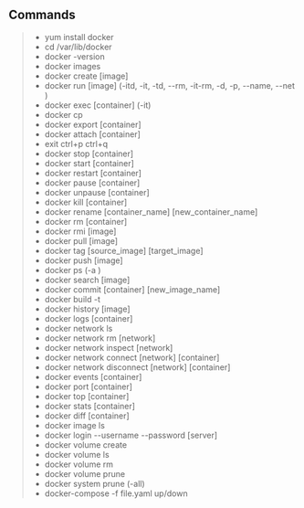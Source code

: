 ## Commands
> * yum install docker
> * cd /var/lib/docker
> * docker -version
> * docker images
> * docker create [image]
> * docker run [image] (-itd, -it, -td, --rm, -it-rm, -d, -p, --name, --net )
> * docker exec [container] (-it)
> * docker cp
> * docker export [container]
> * docker attach [container]
> * exit ctrl+p ctrl+q
> * docker stop [container]
> * docker start [container]
> * docker restart [container]
> * docker pause [container]
> * docker unpause [container]
> * docker kill [container]
> * docker rename [container_name] [new_container_name]
> * docker rm [container]
> * docker rmi [image]
> * docker pull [image]
> * docker tag [source_image] [target_image]
> * docker push [image]
> * docker ps (-a )
> * docker search [image]
> * docker commit [container] [new_image_name]
> * docker build -t 
> * docker history [image]
> * docker logs [container]
> * docker network ls
> * docker network rm [network]
> * docker network inspect [network]
> * docker network connect [network] [container]
> * docker network disconnect [network] [container]
> * docker events [container]
> * docker port [container]
> * docker top [container]
> * docker stats [container]
> * docker diff [container]
> * docker image ls
> * docker login --username --password [server]
> * docker volume create
> * docker volume ls
> * docker volume rm
> * docker volume prune
> * docker system prune (-all)
> * docker-compose -f file.yaml up/down




